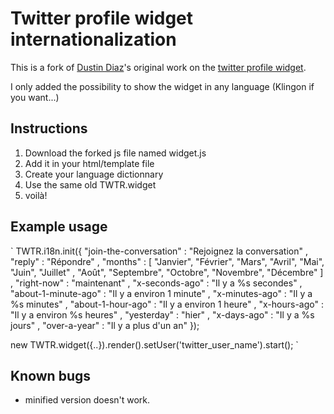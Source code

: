 Twitter profile widget internationalization
===================================

This is a fork of [Dustin Diaz](http://www.twitter.com/ded)'s original work on the [twitter profile widget](http://twitter.com/about/resources/widgets/widget_profile).

I only added the possibility to show the widget in any language (Klingon if you want...)

Instructions
------------

1. Download the forked js file named widget.js
2. Add it in your html/template file
3. Create your language dictionnary
4. Use the same old TWTR.widget
5. voilà!

Example usage
-------------
`
  TWTR.i18n.init({
    "join-the-conversation" : "Rejoignez la conversation"
    , "reply" : "Répondre"
    , "months" : [
      "Janvier", "Février", "Mars", "Avril", "Mai", "Juin", "Juillet"
      , "Août", "Septembre", "Octobre", "Novembre", "Décembre"
    ]
  , "right-now" : "maintenant"
  , "x-seconds-ago" : "Il y a %s secondes"
  , "about-1-minute-ago" : "Il y a environ 1 minute"
    , "x-minutes-ago" : "Il y a %s minutes"
    , "about-1-hour-ago" : "Il y a environ 1 heure"
    , "x-hours-ago" : "Il y a environ %s heures"
    , "yesterday" : "hier"
    , "x-days-ago" : "Il y a %s jours"
    , "over-a-year" : "Il y a plus d'un an"
  });

  new TWTR.widget({..}).render().setUser('twitter_user_name').start();
`

Known bugs
----------

* minified version doesn't work.